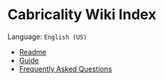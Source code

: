 # Cabricality Wiki Index

Language: `English (US)`

- [Readme](https://github.com/DM-Earth/Cabricality/blob/packwiz/1.18.2/quilt/dev/README.md)
- [Guide](https://github.com/DM-Earth/Cabricality/wiki/English)
- [Frequently Asked Questions](https://github.com/DM-Earth/Cabricality/blob/packwiz/1.18.2/quilt/dev/docs/faq/en_us.md)
